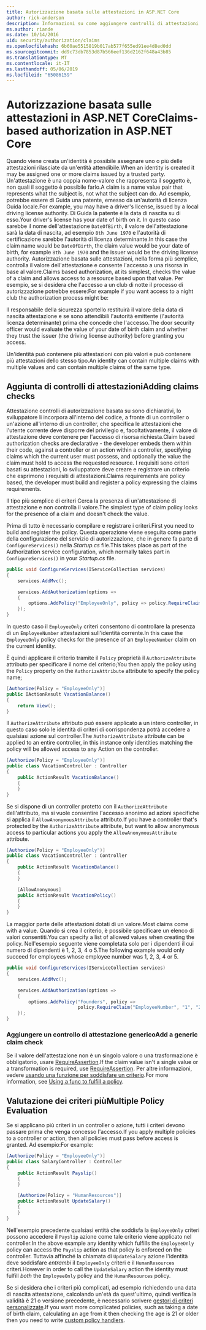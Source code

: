 ```yaml
---
title: Autorizzazione basata sulle attestazioni in ASP.NET Core
author: rick-anderson
description: Informazioni su come aggiungere controlli di attestazioni per l'autorizzazione in un'app ASP.NET Core.
ms.author: riande
ms.date: 10/14/2016
uid: security/authorization/claims
ms.openlocfilehash: 6b60ae5515819b017ab577f655ed91ee4d8ed0dd
ms.sourcegitcommit: dd9c73db7853d87b566eef136d2162f648a43b85
ms.translationtype: MT
ms.contentlocale: it-IT
ms.lasthandoff: 05/06/2019
ms.locfileid: "65086159"
---
```

# <a name="claims-based-authorization-in-aspnet-core"></a><span data-ttu-id="32f7c-103">Autorizzazione basata sulle attestazioni in ASP.NET Core</span><span class="sxs-lookup"><span data-stu-id="32f7c-103">Claims-based authorization in ASP.NET Core</span></span>

<a name="security-authorization-claims-based"></a>

<span data-ttu-id="32f7c-104">Quando viene creata un'identità è possibile assegnare uno o più delle attestazioni rilasciate da un'entità attendibile.</span><span class="sxs-lookup"><span data-stu-id="32f7c-104">When an identity is created it may be assigned one or more claims issued by a trusted party.</span></span> <span data-ttu-id="32f7c-105">Un'attestazione è una coppia nome-valore che rappresenta il soggetto è, non quali il soggetto è possibile farlo.</span><span class="sxs-lookup"><span data-stu-id="32f7c-105">A claim is a name value pair that represents what the subject is, not what the subject can do.</span></span> <span data-ttu-id="32f7c-106">Ad esempio, potrebbe essere di Guida una patente, emesso da un'autorità di licenza Guida locale.</span><span class="sxs-lookup"><span data-stu-id="32f7c-106">For example, you may have a driver's license, issued by a local driving license authority.</span></span> <span data-ttu-id="32f7c-107">Di Guida la patente è la data di nascita su di esso.</span><span class="sxs-lookup"><span data-stu-id="32f7c-107">Your driver's license has your date of birth on it.</span></span> <span data-ttu-id="32f7c-108">In questo caso sarebbe il nome dell'attestazione `DateOfBirth`, il valore dell'attestazione sarà la data di nascita, ad esempio `8th June 1970` e l'autorità di certificazione sarebbe l'autorità di licenza determinante.</span><span class="sxs-lookup"><span data-stu-id="32f7c-108">In this case the claim name would be `DateOfBirth`, the claim value would be your date of birth, for example `8th June 1970` and the issuer would be the driving license authority.</span></span> <span data-ttu-id="32f7c-109">Autorizzazione basata sulle attestazioni, nella forma più semplice, controlla il valore dell'attestazione e consente l'accesso a una risorsa in base al valore.</span><span class="sxs-lookup"><span data-stu-id="32f7c-109">Claims based authorization, at its simplest, checks the value of a claim and allows access to a resource based upon that value.</span></span> <span data-ttu-id="32f7c-110">Per esempio, se si desidera che l'accesso a un club di notte il processo di autorizzazione potrebbe essere:</span><span class="sxs-lookup"><span data-stu-id="32f7c-110">For example if you want access to a night club the authorization process might be:</span></span>

<span data-ttu-id="32f7c-111">Il responsabile della sicurezza sportello restituirà il valore della data di nascita attestazione e se sono attendibili l'autorità emittente (l'autorità licenza determinante) prima che concede che l'accesso.</span><span class="sxs-lookup"><span data-stu-id="32f7c-111">The door security officer would evaluate the value of your date of birth claim and whether they trust the issuer (the driving license authority) before granting you access.</span></span>

<span data-ttu-id="32f7c-112">Un'identità può contenere più attestazioni con più valori e può contenere più attestazioni dello stesso tipo.</span><span class="sxs-lookup"><span data-stu-id="32f7c-112">An identity can contain multiple claims with multiple values and can contain multiple claims of the same type.</span></span>

## <a name="adding-claims-checks"></a><span data-ttu-id="32f7c-113">Aggiunta di controlli di attestazioni</span><span class="sxs-lookup"><span data-stu-id="32f7c-113">Adding claims checks</span></span>

<span data-ttu-id="32f7c-114">Attestazione controlli di autorizzazione basata su sono dichiarativi, lo sviluppatore li incorpora all'interno del codice, a fronte di un controller o un'azione all'interno di un controller, che specifica le attestazioni che l'utente corrente deve disporre del privilegio e, facoltativamente, il valore di attestazione deve contenere per l'accesso di risorsa richiesta.</span><span class="sxs-lookup"><span data-stu-id="32f7c-114">Claim based authorization checks are declarative - the developer embeds them within their code, against a controller or an action within a controller, specifying claims which the current user must possess, and optionally the value the claim must hold to access the requested resource.</span></span> <span data-ttu-id="32f7c-115">I requisiti sono criteri basati su attestazioni, lo sviluppatore deve creare e registrare un criterio che esprimono i requisiti di attestazioni.</span><span class="sxs-lookup"><span data-stu-id="32f7c-115">Claims requirements are policy based, the developer must build and register a policy expressing the claims requirements.</span></span>

<span data-ttu-id="32f7c-116">Il tipo più semplice di criteri Cerca la presenza di un'attestazione di attestazione e non controlla il valore.</span><span class="sxs-lookup"><span data-stu-id="32f7c-116">The simplest type of claim policy looks for the presence of a claim and doesn't check the value.</span></span>

<span data-ttu-id="32f7c-117">Prima di tutto è necessario compilare e registrare i criteri.</span><span class="sxs-lookup"><span data-stu-id="32f7c-117">First you need to build and register the policy.</span></span> <span data-ttu-id="32f7c-118">Questa operazione viene eseguita come parte della configurazione del servizio di autorizzazione, che in genere fa parte di `ConfigureServices()` nella *Startup.cs* file.</span><span class="sxs-lookup"><span data-stu-id="32f7c-118">This takes place as part of the Authorization service configuration, which normally takes part in `ConfigureServices()` in your *Startup.cs* file.</span></span>

```csharp
public void ConfigureServices(IServiceCollection services)
{
    services.AddMvc();

    services.AddAuthorization(options =>
    {
        options.AddPolicy("EmployeeOnly", policy => policy.RequireClaim("EmployeeNumber"));
    });
}
```

<span data-ttu-id="32f7c-119">In questo caso il `EmployeeOnly` criteri consentono di controllare la presenza di un `EmployeeNumber` attestazioni sull'identità corrente.</span><span class="sxs-lookup"><span data-stu-id="32f7c-119">In this case the `EmployeeOnly` policy checks for the presence of an `EmployeeNumber` claim on the current identity.</span></span>

<span data-ttu-id="32f7c-120">È quindi applicare il criterio tramite il `Policy` proprietà il `AuthorizeAttribute` attributo per specificare il nome del criterio;</span><span class="sxs-lookup"><span data-stu-id="32f7c-120">You then apply the policy using the `Policy` property on the `AuthorizeAttribute` attribute to specify the policy name;</span></span>

```csharp
[Authorize(Policy = "EmployeeOnly")]
public IActionResult VacationBalance()
{
    return View();
}
```

<span data-ttu-id="32f7c-121">Il `AuthorizeAttribute` attributo può essere applicato a un intero controller, in questo caso solo le identità di criteri di corrispondenza potrà accedere a qualsiasi azione sul controller.</span><span class="sxs-lookup"><span data-stu-id="32f7c-121">The `AuthorizeAttribute` attribute can be applied to an entire controller, in this instance only identities matching the policy will be allowed access to any Action on the controller.</span></span>

```csharp
[Authorize(Policy = "EmployeeOnly")]
public class VacationController : Controller
{
    public ActionResult VacationBalance()
    {
    }
}
```

<span data-ttu-id="32f7c-122">Se si dispone di un controller protetto con il `AuthorizeAttribute` dell'attributo, ma si vuole consentire l'accesso anonimo ad azioni specifiche si applica il `AllowAnonymousAttribute` attributo.</span><span class="sxs-lookup"><span data-stu-id="32f7c-122">If you have a controller that's protected by the `AuthorizeAttribute` attribute, but want to allow anonymous access to particular actions you apply the `AllowAnonymousAttribute` attribute.</span></span>

```csharp
[Authorize(Policy = "EmployeeOnly")]
public class VacationController : Controller
{
    public ActionResult VacationBalance()
    {
    }

    [AllowAnonymous]
    public ActionResult VacationPolicy()
    {
    }
}
```

<span data-ttu-id="32f7c-123">La maggior parte delle attestazioni dotati di un valore.</span><span class="sxs-lookup"><span data-stu-id="32f7c-123">Most claims come with a value.</span></span> <span data-ttu-id="32f7c-124">Quando si crea il criterio, è possibile specificare un elenco di valori consentiti.</span><span class="sxs-lookup"><span data-stu-id="32f7c-124">You can specify a list of allowed values when creating the policy.</span></span> <span data-ttu-id="32f7c-125">Nell'esempio seguente viene completata solo per i dipendenti il cui numero di dipendenti è 1, 2, 3, 4 o 5.</span><span class="sxs-lookup"><span data-stu-id="32f7c-125">The following example would only succeed for employees whose employee number was 1, 2, 3, 4 or 5.</span></span>

```csharp
public void ConfigureServices(IServiceCollection services)
{
    services.AddMvc();

    services.AddAuthorization(options =>
    {
        options.AddPolicy("Founders", policy =>
                          policy.RequireClaim("EmployeeNumber", "1", "2", "3", "4", "5"));
    });
}
```

### <a name="add-a-generic-claim-check"></a><span data-ttu-id="32f7c-126">Aggiungere un controllo di attestazione generico</span><span class="sxs-lookup"><span data-stu-id="32f7c-126">Add a generic claim check</span></span>

<span data-ttu-id="32f7c-127">Se il valore dell'attestazione non è un singolo valore o una trasformazione è obbligatorio, usare [RequireAssertion](/dotnet/api/microsoft.aspnetcore.authorization.authorizationpolicybuilder.requireassertion).</span><span class="sxs-lookup"><span data-stu-id="32f7c-127">If the claim value isn't a single value or a transformation is required, use [RequireAssertion](/dotnet/api/microsoft.aspnetcore.authorization.authorizationpolicybuilder.requireassertion).</span></span> <span data-ttu-id="32f7c-128">Per altre informazioni, vedere [usando una funzione per soddisfare un criterio](xref:security/authorization/policies#using-a-func-to-fulfill-a-policy).</span><span class="sxs-lookup"><span data-stu-id="32f7c-128">For more information, see [Using a func to fulfill a policy](xref:security/authorization/policies#using-a-func-to-fulfill-a-policy).</span></span>

## <a name="multiple-policy-evaluation"></a><span data-ttu-id="32f7c-129">Valutazione dei criteri più</span><span class="sxs-lookup"><span data-stu-id="32f7c-129">Multiple Policy Evaluation</span></span>

<span data-ttu-id="32f7c-130">Se si applicano più criteri in un controller o azione, tutti i criteri devono passare prima che venga concesso l'accesso.</span><span class="sxs-lookup"><span data-stu-id="32f7c-130">If you apply multiple policies to a controller or action, then all policies must pass before access is granted.</span></span> <span data-ttu-id="32f7c-131">Ad esempio:</span><span class="sxs-lookup"><span data-stu-id="32f7c-131">For example:</span></span>

```csharp
[Authorize(Policy = "EmployeeOnly")]
public class SalaryController : Controller
{
    public ActionResult Payslip()
    {
    }

    [Authorize(Policy = "HumanResources")]
    public ActionResult UpdateSalary()
    {
    }
}
```

<span data-ttu-id="32f7c-132">Nell'esempio precedente qualsiasi entità che soddisfa la `EmployeeOnly` criteri possono accedere il `Payslip` azione come tale criterio viene applicato nel controller.</span><span class="sxs-lookup"><span data-stu-id="32f7c-132">In the above example any identity which fulfills the `EmployeeOnly` policy can access the `Payslip` action as that policy is enforced on the controller.</span></span> <span data-ttu-id="32f7c-133">Tuttavia affinché la chiamata di `UpdateSalary` azione l'identità deve soddisfare *entrambi* il `EmployeeOnly` criteri e il `HumanResources` criteri.</span><span class="sxs-lookup"><span data-stu-id="32f7c-133">However in order to call the `UpdateSalary` action the identity must fulfill *both* the `EmployeeOnly` policy and the `HumanResources` policy.</span></span>

<span data-ttu-id="32f7c-134">Se si desidera che i criteri più complicati, ad esempio richiedendo una data di nascita attestazione, calcolando un'età da quest'ultimo, quindi verifica la validità è 21 o versione precedente, è necessario scrivere [gestori di criteri personalizzate](xref:security/authorization/policies).</span><span class="sxs-lookup"><span data-stu-id="32f7c-134">If you want more complicated policies, such as taking a date of birth claim, calculating an age from it then checking the age is 21 or older then you need to write [custom policy handlers](xref:security/authorization/policies).</span></span>
